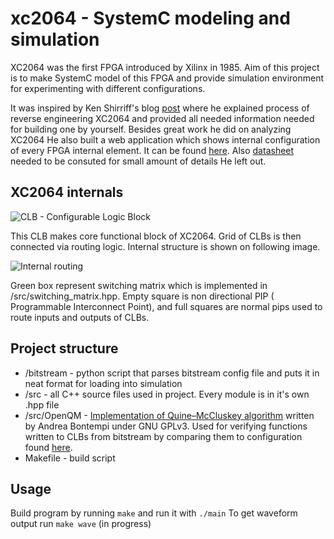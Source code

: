 
# xc2064 - SystemC modeling and simulation 
XC2064 was the first FPGA introduced by Xilinx in 1985. Aim of this project is to make SystemC model of this FPGA and provide simulation environment for experimenting with different configurations.

It was inspired by Ken Shirriff's blog [post](https://www.righto.com/2020/09/reverse-engineering-first-fpga-chip.html#fnref:mux) where he explained process of reverse engineering XC2064 and provided all needed information needed for building one by yourself. Besides great work he did on analyzing XC2064 He also built a web application which shows internal configuration of every FPGA internal element. It can be found [here](https://righto.com/xc2064/). Also [datasheet](https://media.digikey.com/pdf/Data%20Sheets/Xilinx%20PDFs/XC2000%20Families.pdf) needed to be consuted for small amount of details He left out.

## XC2064 internals
![CLB - Configurable Logic Block](https://static.righto.com/images/xc2064/CLB.jpg)

This CLB makes core functional block of XC2064. Grid of CLBs is then connected via routing logic. Internal structure is shown on following image.

![Internal routing](https://semiwiki.com/wp-content/uploads/2020/09/chip-map-zoom-w600.jpg)

Green box represent switching matrix which is implemented in /src/switching_matrix.hpp. Empty square is non directional PIP ( Programmable Interconnect Point), and full squares are normal pips used to route inputs and outputs of CLBs.

## Project structure

- /bitstream - python script that parses bitstream config file and puts it in neat format for loading into simulation
- /src - all C++ source files used in project. Every module is in it's own .hpp file 
- /src/OpenQM - [Implementation of Quine–McCluskey algorithm](https://github.com/Andreabont/OpenQM) written by Andrea Bontempi under GNU GPLv3. Used for verifying functions written to CLBs from bitstream by comparing them to configuration found [here](https://righto.com/xc2064/).
- Makefile - build script

## Usage
Build program by running ```make``` and run it with ```./main```
To get waveform output run ```make wave``` (in progress)